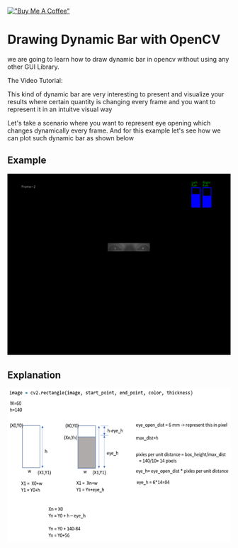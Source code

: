 [!["Buy Me A Coffee"](https://www.buymeacoffee.com/assets/img/custom_images/orange_img.png)](https://www.buymeacoffee.com/anujshah645)

# Drawing Dynamic Bar with OpenCV
we are going to learn how to draw dynamic bar in opencv without using any other GUI Library.

The Video Tutorial: 

This kind of dynamic bar are very interesting to present and visualize your results where certain quantity is changing every frame and you want to represent it in an intuitve visual way

Let's take a scenario where you want to represent eye opening which changes dynamically every frame.
And for this example let's see how we can plot such dynamic bar as shown below

## Example
!["example"](https://github.com/anujshah1003/useful-scripts-for-handling-data/blob/master/drawing_dynamic_bar_OpenCV/frame_2.png)

## Explanation

!["explanation"](https://github.com/anujshah1003/useful-scripts-for-handling-data/blob/master/drawing_dynamic_bar_OpenCV/explanation.png)

